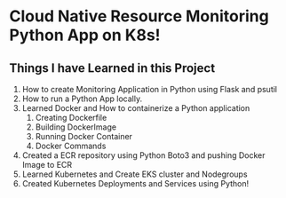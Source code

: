 # **Cloud Native Resource Monitoring Python App on K8s!**

## Things I have Learned in this Project

1. How to create Monitoring Application in Python using Flask and psutil
2. How to run a Python App locally.
3. Learned Docker and How to containerize a Python application
    1. Creating Dockerfile
    2. Building DockerImage
    3. Running Docker Container
    4. Docker Commands
4. Created a ECR repository using Python Boto3 and pushing Docker Image to ECR
5. Learned Kubernetes and Create EKS cluster and Nodegroups
6. Created Kubernetes Deployments and Services using Python!
